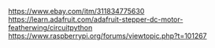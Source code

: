 https://www.ebay.com/itm/311834775630
https://learn.adafruit.com/adafruit-stepper-dc-motor-featherwing/circuitpython
https://www.raspberrypi.org/forums/viewtopic.php?t=101267
